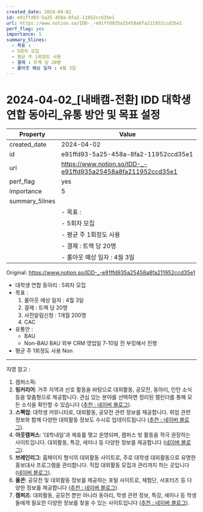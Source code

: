 ```yaml
---
created_date: 2024-04-02
id: e91ffd93-5a25-458a-8fa2-11952ccd35e1
url: https://www.notion.so/IDD-_-e91ffd935a25458a8fa211952ccd35e1
perf_flag: yes
importance: 5
summary_5lines:
  - 목표 :
  - 5회차 모집
  - 평균 주 1회정도 사용
  - 결제 : 트랙 당 20명
  - 롤아웃 예상 일자 : 4월 3일
---
```


# 2024-04-02_[내배캠-전환] IDD 대학생 연합 동아리_유통 방안 및 목표 설정

| Property | Value |
| --- | --- |
| created_date | 2024-04-02 |
| id | e91ffd93-5a25-458a-8fa2-11952ccd35e1 |
| url | https://www.notion.so/IDD-_-e91ffd935a25458a8fa211952ccd35e1 |
| perf_flag | yes |
| importance | 5 |
| summary_5lines | |
|  | - 목표 : |
|  | - 5회차 모집 |
|  | - 평균 주 1회정도 사용 |
|  | - 결제 : 트랙 당 20명 |
|  | - 롤아웃 예상 일자 : 4월 3일 |

Original: https://www.notion.so/IDD-_-e91ffd935a25458a8fa211952ccd35e1

- 대학생 연합 동아리 : 
  5회차 모집 
- 목표 :
  1. 롤아웃 예상 일자 : 4월 3일
  1. 결제 : 트랙 당 20명
  1. 사전알림신청 : 1개월 200명 
  1. CAC
- 유통안 :
  - BAU
  - Non-BAU
BAU
외부 CRM 영업일 7-10일 전 부킹해서 진행 
- 평균 주 1회정도 사용
Non

---
지영 참고 : 
1. 캠퍼스픽: 
1. **링커리어**: 거주 지역과 선호 활동을 바탕으로 대외활동, 공모전, 동아리, 인턴 소식 등을 맞춤형으로 제공합니다. 관심 있는 분야를 선택하면 정리된 캘린더를 통해 모든 소식을 확인할 수 있습니다 ([추천 : 네이버 블로그](https://m.blog.naver.com/u1univ/222066063220)).
1. **스펙업**: 대학생 커뮤니티로, 대외활동, 공모전 관련 정보를 제공합니다. 취업 관련 정보와 함께 다양한 대외활동 정보도 수시로 업데이트됩니다 ([추천 : 네이버 블로그](https://m.blog.naver.com/u1univ/222066063220)).
1. **아웃캠퍼스**: '대학내일'과 제휴를 맺고 운영되며, 캠퍼스 밖 활동을 적극 권장하는 사이트입니다. 대외활동, 특강, 세미나 등 다양한 정보를 제공합니다 ([네이버 블로그](https://blog.naver.com/PostView.nhn?blogId=wowndtnwl&logNo=220018271340)).
1. **브레인리그**: 홈페이지 형식의 대외활동 사이트로, 주로 대학생 대외활동으로 유명한 홍보대사 프로그램을 관리합니다. 직접 대외활동 모집과 관리까지 하는 곳입니다 ([네이버 블로그](https://blog.naver.com/PostView.nhn?blogId=wowndtnwl&logNo=220018271340)).
1. **올콘**: 공모전 및 대외활동 정보를 제공하는 포털 사이트로, 체험단, 서포터즈 등 다양한 정보를 제공합니다 ([추천 : 네이버 블로그](https://m.blog.naver.com/PostView.naver?blogId=q13131&logNo=221723150900)).
1. **캠퍼즈**: 대외활동, 공모전 뿐만 아니라 동아리, 학생 관련 정보, 특강, 세미나 등 학생들에게 필요한 다양한 정보를 찾을 수 있는 사이트입니다 ([추천 : 네이버 블로그](https://m.blog.naver.com/PostView.naver?blogId=q13131&logNo=221723150900)).
